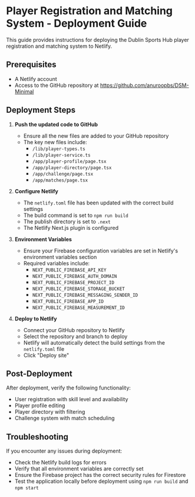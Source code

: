 # Player Registration and Matching System - Deployment Guide

This guide provides instructions for deploying the Dublin Sports Hub player registration and matching system to Netlify.

## Prerequisites

- A Netlify account
- Access to the GitHub repository at https://github.com/anuroopbs/DSM-Minimal

## Deployment Steps

1. **Push the updated code to GitHub**
   - Ensure all the new files are added to your GitHub repository
   - The key new files include:
     - `/lib/player-types.ts`
     - `/lib/player-service.ts`
     - `/app/player-profile/page.tsx`
     - `/app/player-directory/page.tsx`
     - `/app/challenge/page.tsx`
     - `/app/matches/page.tsx`

2. **Configure Netlify**
   - The `netlify.toml` file has been updated with the correct build settings
   - The build command is set to `npm run build`
   - The publish directory is set to `.next`
   - The Netlify Next.js plugin is configured

3. **Environment Variables**
   - Ensure your Firebase configuration variables are set in Netlify's environment variables section
   - Required variables include:
     - `NEXT_PUBLIC_FIREBASE_API_KEY`
     - `NEXT_PUBLIC_FIREBASE_AUTH_DOMAIN`
     - `NEXT_PUBLIC_FIREBASE_PROJECT_ID`
     - `NEXT_PUBLIC_FIREBASE_STORAGE_BUCKET`
     - `NEXT_PUBLIC_FIREBASE_MESSAGING_SENDER_ID`
     - `NEXT_PUBLIC_FIREBASE_APP_ID`
     - `NEXT_PUBLIC_FIREBASE_MEASUREMENT_ID`

4. **Deploy to Netlify**
   - Connect your GitHub repository to Netlify
   - Select the repository and branch to deploy
   - Netlify will automatically detect the build settings from the `netlify.toml` file
   - Click "Deploy site"

## Post-Deployment

After deployment, verify the following functionality:
- User registration with skill level and availability
- Player profile editing
- Player directory with filtering
- Challenge system with match scheduling

## Troubleshooting

If you encounter any issues during deployment:
- Check the Netlify build logs for errors
- Verify that all environment variables are correctly set
- Ensure the Firebase project has the correct security rules for Firestore
- Test the application locally before deployment using `npm run build` and `npm start`
